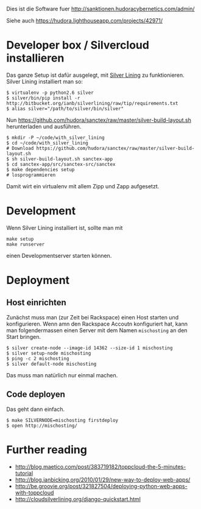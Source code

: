 Dies ist die Software fuer http://sanktionen.hudoracybernetics.com/admin/

Siehe auch https://hudora.lighthouseapp.com/projects/42971/


# Developer box / Silvercloud installieren

Das ganze Setup ist dafür ausgelegt, mit [Silver Lining][1] zu funktionieren.
Silver Lining installiert man so:

    $ virtualenv -p python2.6 silver
    $ silver/bin/pip install -r http://bitbucket.org/ianb/silverlining/raw/tip/requirements.txt
    $ alias silver="/path/to/silver/bin/silver"

[1]: http://cloudsilverlining.org

Nun https://github.com/hudora/sanctex/raw/master/silver-build-layout.sh
herunterladen und ausführen.

    $ mkdir -P ~/code/with_silver_lining
    $ cd ~/code/with_silver_lining
    # Download https://github.com/hudora/sanctex/raw/master/silver-build-layout.sh
    $ sh silver-build-layout.sh sanctex-app
    $ cd sanctex-app/src/sanctex-src/sanctex
    $ make dependencies setup
    # losprogrammieren

Damit wirt ein virtualenv mit allem Zipp und Zapp aufgesetzt.

# Development

Wenn Silver Lining installiert ist, sollte man mit 

    make setup
    make runserver

einen Developmentserver starten können.


# Deployment

## Host einrichten

Zunächst muss man (zur Zeit bei Rackspace) einen Host starten und
konfigurieren. Wenn amn den Rackspace Accoutn konfiguriert hat, kann man
folgendermassen einen Server mit dem Namen `mischosting` an den Start bringen.

    $ silver create-node --image-id 14362 --size-id 1 mischosting
    $ silver setup-node mischosting
    $ ping -c 2 mischosting
    $ silver default-node mischosting

Das muss man natürlich nur einmal machen.

## Code deployen

Das geht dann einfach.

    $ make SILVERNODE=mischosting firstdeploy
    $ open http://mischosting/


# Further reading

* http://blog.maetico.com/post/383719182/toppcloud-the-5-minutes-tutorial
* http://blog.ianbicking.org/2010/01/29/new-way-to-deploy-web-apps/
* http://be.groovie.org/post/321827504/deploying-python-web-apps-with-toppcloud
* http://cloudsilverlining.org/django-quickstart.html
